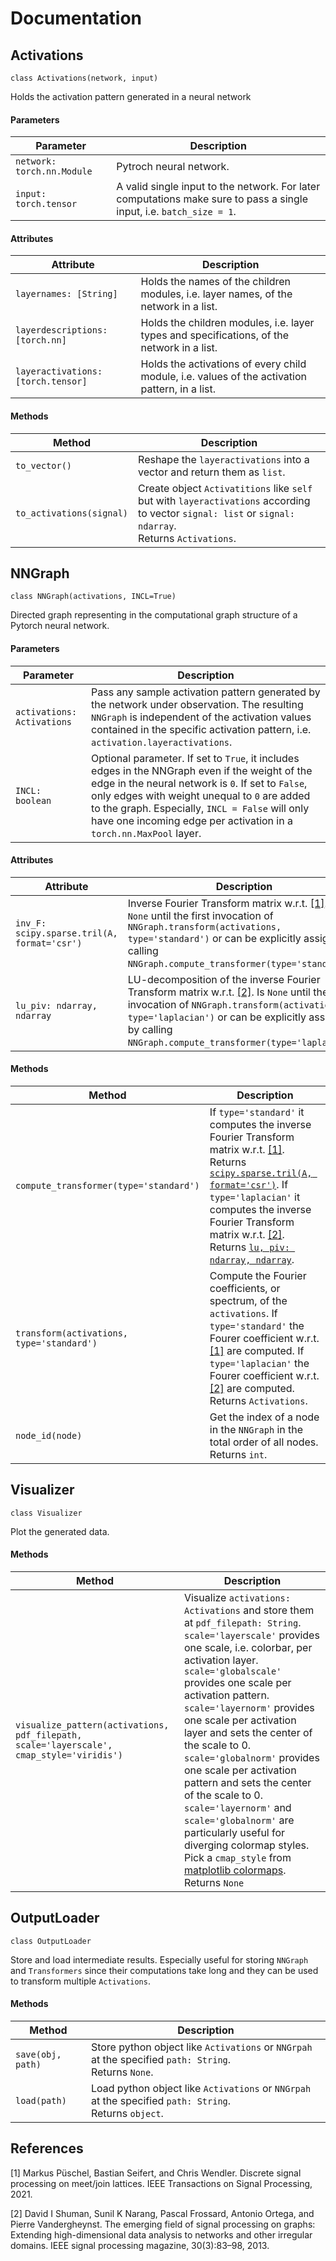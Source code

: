 <link rel="stylesheet" type="text/css" href="style.css">

# Documentation

## Activations

`class Activations(network, input)`

Holds the activation pattern generated in a neural network

#### Parameters

|Parameter|Description|
|---|---|
|`network: torch.nn.Module`|Pytroch neural network.|
|`input: torch.tensor`|A valid single input to the network. For later computations make sure to pass a single input, i.e. `batch_size = 1`.|

#### Attributes

|Attribute|Description|
|---|---|
|`layernames: [String]`|Holds the names of the children modules, i.e. layer names, of the network in a list.|
|`layerdescriptions: [torch.nn]`|Holds the children modules, i.e. layer types and specifications, of the network in a list.|
|`layeractivations: [torch.tensor]`|Holds the activations of every child module, i.e. values of the activation pattern, in a list.|

#### Methods

|Method|Description|
|---|---|
|`to_vector()`|Reshape the `layeractivations` into a vector and return them as `list`.|
|`to_activations(signal)`|Create object `Activatitions` like `self` but with `layeractivations` according to vector `signal: list` or `signal: ndarray`.<br>Returns `Activations`.|

## NNGraph

`class NNGraph(activations, INCL=True)`

Directed graph representing in the computational graph structure of a Pytorch neural network.

#### Parameters

|Parameter|Description|
|---|---|
|`activations: Activations`|Pass any sample activation pattern generated by the network under observation. The resulting `NNGraph` is independent of the activation values contained in the specific activation pattern, i.e. `activation.layeractivations`.|
|`INCL: boolean`|Optional parameter. If set to `True`, it includes edges in the NNGraph even if the weight of the edge in the neural network is `0`. If set to `False`, only edges with weight unequal to `0` are added to the graph. Especially, `INCL = False` will only have one incoming edge per activation in  a `torch.nn.MaxPool` layer.|


#### Attributes

|Attribute|Description|
|---|---|
|`inv_F: scipy.sparse.tril(A, format='csr')`|Inverse Fourier Transform matrix w.r.t. [[1]](https://arxiv.org/pdf/2012.04358.pdf). Is `None` until the first invocation of `NNGraph.transform(activations, type='standard')` or can be explicitly assigned by calling `NNGraph.compute_transformer(type='standard')`.|
|`lu_piv: ndarray, ndarray`|LU-decomposition of the inverse Fourier Transform matrix w.r.t. [[2]](https://arxiv.org/pdf/1211.0053.pdf). Is `None` until the first invocation of `NNGraph.transform(activations, type='laplacian')` or can be explicitly assigned by calling `NNGraph.compute_transformer(type='laplacian')`.|


#### Methods

|Method|Description|
|---|---|
|`compute_transformer(type='standard')`|If `type='standard'` it computes the inverse Fourier Transform matrix w.r.t. [[1]](https://arxiv.org/pdf/2012.04358.pdf).<br>Returns [`scipy.sparse.tril(A, format='csr')`](https://docs.scipy.org/doc/scipy/reference/generated/scipy.sparse.tril.html). If `type='laplacian'` it computes the inverse Fourier Transform matrix w.r.t. [[2]](https://arxiv.org/pdf/1211.0053.pdf).<br>Returns [`lu, piv: ndarray, ndarray`](https://docs.scipy.org/doc/scipy/reference/generated/scipy.linalg.lu_factor.html).|
|`transform(activations, type='standard')`|Compute the Fourier coefficients, or spectrum, of the `activations`. If `type='standard'` the Fourer coefficient w.r.t. [[1]](https://arxiv.org/pdf/2012.04358.pdf) are computed. If `type='laplacian'` the Fourer coefficient w.r.t. [[2]](https://arxiv.org/pdf/1211.0053.pdf) are computed. Returns `Activations`.|
|`node_id(node)`|Get the index of a node in the `NNGraph` in the total order of all nodes.<br>Returns `int`.|

## Visualizer

`class Visualizer`

Plot the generated data.

#### Methods

|Method|Description|
|---|---|
|`visualize_pattern(activations, pdf_filepath, scale='layerscale', cmap_style='viridis')`|Visualize `activations: Activations` and store them at `pdf_filepath: String`.<br>`scale='layerscale'` provides one scale, i.e. colorbar, per activation layer. `scale='globalscale'` provides one scale per activation pattern. `scale='layernorm'` provides one scale per activation layer and sets the center of the scale to 0. `scale='globalnorm'` provides one scale per activation pattern and sets the center of the scale to 0. `scale='layernorm'` and `scale='globalnorm'` are particularly useful for diverging colormap styles. Pick a `cmap_style` from [matplotlib colormaps](https://matplotlib.org/stable/tutorials/colors/colormaps.html).<br>Returns `None`|

## OutputLoader

`class OutputLoader`

Store and load intermediate results. Especially useful for storing `NNGraph` and `Transformers` since their computations take long and they can be used to transform multiple `Activations`.

#### Methods

|Method|Description|
|---|---|
|`save(obj, path)`|Store python object like `Activations` or `NNGrpah` at the specified `path: String`.<br>Returns `None`.|
|`load(path)`|Load python object like `Activations` or `NNGrpah` at the specified `path: String`.<br>Returns `object`.|


## References
[1]
Markus Püschel, Bastian Seifert, and Chris Wendler. Discrete signal processing on meet/join lattices. IEEE Transactions on Signal Processing, 2021.

[2]
David I Shuman, Sunil K Narang, Pascal Frossard, Antonio Ortega, and Pierre Vandergheynst. The emerging field of signal processing on graphs: Extending high-dimensional data analysis to networks and other irregular domains. IEEE signal processing magazine, 30(3):83–98, 2013.
